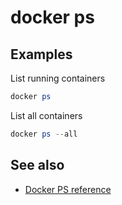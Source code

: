 # docker ps

## Examples

List running containers
```powershell
docker ps
```

List all containers
```powershell
docker ps --all
```

## See also
- [Docker PS reference](https://docs.docker.com/engine/reference/commandline/ps/)